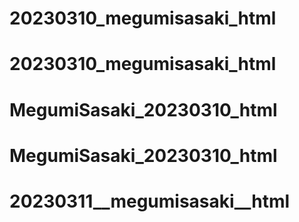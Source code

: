 # 20230310_megumisasaki_html
# 20230310_megumisasaki_html
# MegumiSasaki_20230310_html
# MegumiSasaki_20230310_html
# 20230311__megumisasaki__html
